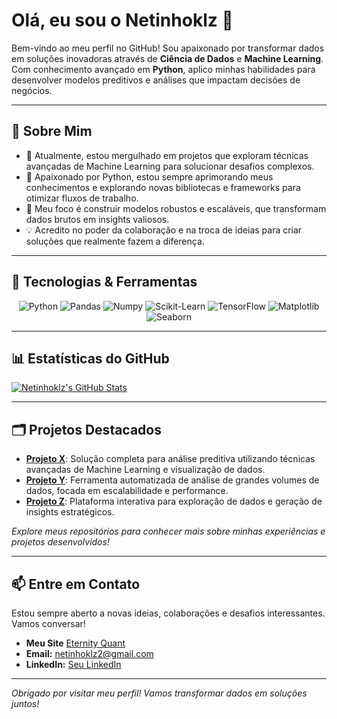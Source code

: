 # Olá, eu sou o Netinhoklz 👋

Bem-vindo ao meu perfil no GitHub! Sou apaixonado por transformar dados em soluções inovadoras através de **Ciência de Dados** e **Machine Learning**. Com conhecimento avançado em **Python**, aplico minhas habilidades para desenvolver modelos preditivos e análises que impactam decisões de negócios.

---

## 🚀 Sobre Mim

- 🔭 Atualmente, estou mergulhado em projetos que exploram técnicas avançadas de Machine Learning para solucionar desafios complexos.
- 🌱 Apaixonado por Python, estou sempre aprimorando meus conhecimentos e explorando novas bibliotecas e frameworks para otimizar fluxos de trabalho.
- 🤖 Meu foco é construir modelos robustos e escaláveis, que transformam dados brutos em insights valiosos.
- 💡 Acredito no poder da colaboração e na troca de ideias para criar soluções que realmente fazem a diferença.

---

## 🔧 Tecnologias & Ferramentas

<div align="center">
  <img src="https://img.shields.io/badge/Python-3776AB?style=flat&logo=python&logoColor=white" alt="Python" />
  <img src="https://img.shields.io/badge/Pandas-150458?style=flat&logo=pandas&logoColor=white" alt="Pandas" />
  <img src="https://img.shields.io/badge/Numpy-013243?style=flat&logo=numpy&logoColor=white" alt="Numpy" />
  <img src="https://img.shields.io/badge/Scikit--Learn-F7931E?style=flat&logo=scikit-learn&logoColor=white" alt="Scikit-Learn" />
  <img src="https://img.shields.io/badge/TensorFlow-FF6F00?style=flat&logo=tensorflow&logoColor=white" alt="TensorFlow" />
  <img src="https://img.shields.io/badge/Matplotlib-FF6F00?style=flat&logo=matplotlib&logoColor=white" alt="Matplotlib" />
  <img src="https://img.shields.io/badge/Seaborn-2C3E50?style=flat&logo=seaborn&logoColor=white" alt="Seaborn" />
</div>

---

## 📊 Estatísticas do GitHub

[![Netinhoklz's GitHub Stats](https://github-readme-stats.vercel.app/api?username=Netinhoklz&show_icons=true&theme=radical)](https://github.com/Netinhoklz)

---

## 🗂️ Projetos Destacados

- **[Projeto X](#)**: Solução completa para análise preditiva utilizando técnicas avançadas de Machine Learning e visualização de dados.
- **[Projeto Y](#)**: Ferramenta automatizada de análise de grandes volumes de dados, focada em escalabilidade e performance.
- **[Projeto Z](#)**: Plataforma interativa para exploração de dados e geração de insights estratégicos.

*Explore meus repositórios para conhecer mais sobre minhas experiências e projetos desenvolvidos!*

---

## 📫 Entre em Contato

Estou sempre aberto a novas ideias, colaborações e desafios interessantes. Vamos conversar!
- **Meu Site** [Eternity Quant](https://site-eternity-quant.onrender.com)
- **Email:** [netinhoklz2@gmail.com](mailto:netinhoklz2@gmail.com)
- **LinkedIn:** [Seu LinkedIn](https://www.linkedin.com/in/seu-perfil)

---

*Obrigado por visitar meu perfil! Vamos transformar dados em soluções juntos!*
